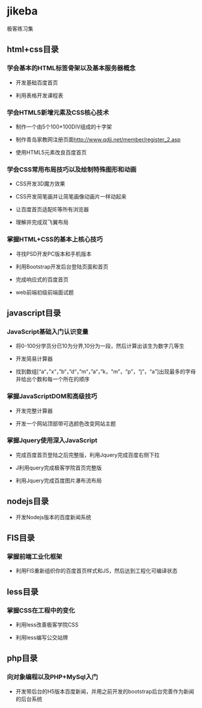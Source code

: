 # jikeba
极客练习集
<h2>html+css目录</h2>
<h3>学会基本的HTML标签骨架以及基本服务器概念</h3>
<ul>
<li><p>开发基础百度首页</p></li>
<li><p>利用表格开发课程表</p></li>
</ul>



<h3>学会HTML5新增元素及CSS核心技术</h3>
<ul>
<li>
<p>制作一个由5个100*100DIV组成的十字架</p>
</li>
<li><p>制作青岛家教网注册页面<a href="http://www.qdjj.net/member/register_2.asp">http://www.qdjj.net/member/register_2.asp</a></p></li>
<li><p>使用HTML5元素改良百度首页</p></li>
</ul>




<h3>学会CSS常用布局技巧以及绘制特殊图形和动画</h3>
<ul>
<li><p>CSS开发3D魔方效果</p></li>
<li><p>CSS开发简笔画并让简笔画像动画片一样动起来</p></li>
<li><p>让百度首页适配IE等所有浏览器</p></li>
<li><p>理解并完成双飞翼布局</p></li>
</ul>



<h3>掌握HTML+CSS的基本上核心技巧</h3>
<ul>
	<li>
		<p>寻找PSD开发PC版本和手机版本</p>
	</li>
	<li>
		<p>利用Bootstrap开发后台登陆页面和首页</p>
	</li>
	<li><p>完成响应式的百度首页</p></li>
	<li><p>web前端初级前端面试题</p></li>
</ul>


<h2>javascript目录</h2>
<h3>JavaScript基础入门认识变量</h3>
<ul>
	<li>
		<p>将0-100分学员分已10为分界,10分为一段，然后计算出该生为数字几等生</p>
	</li>
	<li>
		<p>开发简易计算器</p>
	</li>
	<li>
		<p>找到数组[“a“，”x“，”b“，”d“，”m“，”a“，”k，“m”，“p”，“j”，“a”]出现最多的字母并给出个数和每一个所在的顺序</p>
	</li>
</ul>

<h3>掌握JavaScriptDOM和高级技巧</h3>
<ul>
	<li>
		<p>开发完整计算器</p>
	</li>
	<li><p>开发一个网站顶部带可选颜色改变网站主题</p></li>
</ul>

<h3>掌握Jquery使用深入JavaScript</h3>
<ul>
	<li>
		<p>完成百度首页登陆之后完整版，利用Jquery完成百度右侧下拉</p>
	</li>
	<li><p>J利用query完成极客学院首页完整版</p></li>
	<li><p>利用Jquery完成百度图片瀑布流布局</p></li>
</ul>


<h2>nodejs目录</h2>

<ul>
	<li>
	<p>开发Nodejs版本的百度新闻系统</p>
</li>
</ul>
<h2>FIS目录</h2>
<h3>掌握前端工业化框架</h3>
<ul>
	<li>
	<p>利用FIS重新组织你的百度首页样式和JS，然后达到工程化可编译状态</p>
</li>
</ul>
<h2>less目录</h2>
<h3>掌握CSS在工程中的变化</h3>
<ul>
	<li>
		<p>利用less改善极客学院CSS</p>
	</li>
	<li>
		<p>利用less编写公交站牌</p>
	</li>
</ul>

<h2>php目录</h2>
<h3>向对象编程以及PHP+MySql入门</h3>
<ul>
	<li>
	<p>开发带后台的H5版本百度新闻，并用之前开发的bootstrap后台完善作为新闻的后台系统</p>
</li>
</ul>
